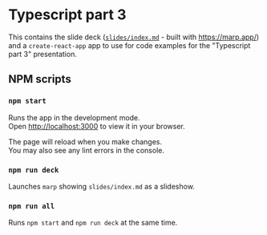 # Typescript part 3

This contains the slide deck ([`slides/index.md`](slides/index.md) - built with <https://marp.app/>) and a `create-react-app` app to use for code examples for the "Typescript part 3" presentation.

## NPM scripts

### `npm start`

Runs the app in the development mode.\
Open [http://localhost:3000](http://localhost:3000) to view it in your browser.

The page will reload when you make changes.\
You may also see any lint errors in the console.

### `npm run deck`

Launches `marp` showing `slides/index.md` as a slideshow.

### `npm run all`

Runs `npm start` and `npm run deck` at the same time.
